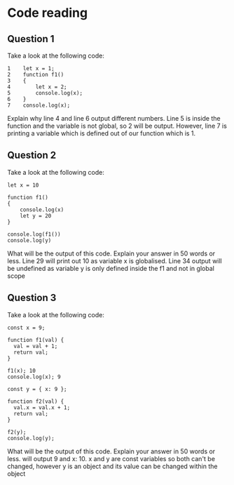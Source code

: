 # Code reading

## Question 1

Take a look at the following code:

```
1    let x = 1;
2    function f1()
3    {
4        let x = 2;
5        console.log(x);
6    }
7    console.log(x);
```

Explain why line 4 and line 6 output different numbers.
Line 5 is inside the function and the variable is not global, so 2 will be output. However, line 7 is printing a variable which is defined out of our function which is 1.

## Question 2

Take a look at the following code:

```
let x = 10

function f1()
{
    console.log(x)
    let y = 20
}

console.log(f1())
console.log(y)
```

What will be the output of this code. Explain your answer in 50 words or less.
Line 29 will print out 10 as variable x is globalised. Line 34 output will be undefined as variable y is only defined inside the f1 and not in global scope

## Question 3

Take a look at the following code:

```
const x = 9;

function f1(val) {
  val = val + 1;
  return val;
}

f1(x); 10
console.log(x); 9

const y = { x: 9 };

function f2(val) {
  val.x = val.x + 1;
  return val;
}

f2(y);
console.log(y); 
```

What will be the output of this code. Explain your answer in 50 words or less.
will output 9 and x: 10. x and y are const variables so both can't be changed, however y is an object and its value can be changed within the object